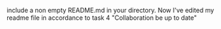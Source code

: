 include a non empty README.md in your directory.
Now I've edited my readme file in accordance to task 4 "Collaboration be up to date"
